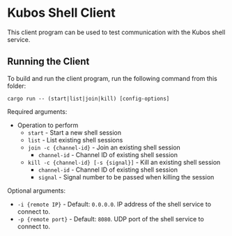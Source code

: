 # Kubos Shell Client

This client program can be used to test communication with the Kubos shell service.

## Running the Client

To build and run the client program, run the following command from this folder:

    cargo run -- (start|list|join|kill) [config-options]
    
Required arguments:

- Operation to perform
    - `start` - Start a new shell session
    - `list` - List existing shell sessions
    - `join -c {channel-id}` - Join an existing shell session
        - `channel-id` - Channel ID of existing shell session
    - `kill -c {channel-id} [-s {signal}]` - Kill an existing shell session
        - `channel-id` - Channel ID of existing shell session
        - `signal` - Signal number to be passed when killing the session

Optional arguments:

- `-i {remote IP}` - Default: `0.0.0.0`. IP address of the shell service to connect to.
- `-p {remote port}` - Default: `8080`. UDP port of the shell service to connect to.